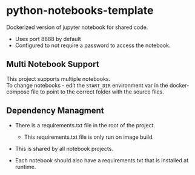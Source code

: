 # python-notebooks-template
Dockerized version of jupyter notebook for shared code.  

* Uses port 8888 by default  
* Configured to not require a password to access the notebook.  


## Multi Notebook Support
This project supports multiple notebooks.  
To change notebooks - edit the `START_DIR` environment var in the docker-compose file to point to the correct folder with the source files.  

## Dependency Managment
* There is a requirements.txt file in the root of the project.  
   * This requirements.txt file is only run on image build.
* This is shared by all notebook projects.

* Each notebook should also have a requirements.txt that is installed at runtime.
